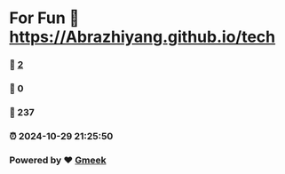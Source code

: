 # For Fun :link: https://Abrazhiyang.github.io/tech
### :page_facing_up: [2](https://Abrazhiyang.github.io/tech/tag.html) 
### :speech_balloon: 0 
### :hibiscus: 237 
### :alarm_clock: 2024-10-29 21:25:50 
### Powered by :heart: [Gmeek](https://github.com/Meekdai/Gmeek)

